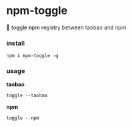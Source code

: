 # npm-toggle
:hammer: toggle npm registry between taobao and npm

### install
```
npm i npm-toggle -g
```

### usage
**taobao**
```
toggle --taobao
```
**npm**
```
toggle --npm
```

